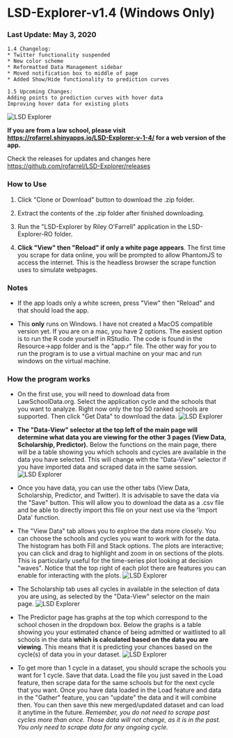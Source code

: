 # LSD-Explorer-v1.4 (Windows Only)
### Last Update: May 3, 2020
    1.4 Changelog:
    * Twitter functionality suspended
    * New color scheme
    * Reformatted Data Management sidebar
    * Moved notification box to middle of page
    * Added Show/Hide functionality to prediction curves
    
    1.5 Upcoming Changes:
    Adding points to prediction curves with hover data
    Improving hover data for existing plots
    
![LSD Explorer](https://i.imgur.com/udwM9nJ.png)

**If you are from a law school, please visit https://rofarrel.shinyapps.io/LSD-Explorer-v-1-4/ for a web version of the app.**

Check the releases for updates and changes here https://github.com/rofarrel/LSD-Explorer/releases

### **How to Use**

1. Click "Clone or Download" button to download the .zip folder.

2. Extract the contents of the .zip folder after finished downloading.

3. Run the "LSD-Explorer by Riley O'Farrell" application in the LSD-Explorer-RO folder.

4. **Click "View" then "Reload" if only a white page appears**. The first time you scrape for data online, you will be prompted to allow PhantomJS to access the internet. This is the headless browser the scrape function uses to simulate webpages.

### **Notes**

* If the app loads only a white screen, press "View" then "Reload" and that should load the app.

* This __only__ runs on Windows. I have not created a MacOS compatible version yet. If you are on a mac, you have 2 options. The easiest option is to run the R code yourself in RStudio. The code is found in the Resource->app folder and is the "app.r" file. The other way for you to run the program is to use a virtual machine on your mac and run windows on the virtual machine.

### **How the program works**

* On the first use, you will need to download data from LawSchoolData.org. Select the application cycle and the schools that you want to analyze. Right now only the top 50 ranked schools are supported. Then click "Get Data" to download the data.
![LSD Explorer](https://i.imgur.com/Oe4PhqC.png)

* **The "Data-View" selector at the top left of the main page will determine what data you are viewing for the other 3 pages (View Data, Scholarship, Predictor).** Below the functions on the main page, there will be a table showing you which schools and cycles are available in the data you have selected. This will change with the "Data-View" selector if you have imported data and scraped data in the same session.
![LSD Explorer](https://i.imgur.com/5HfgEri.png)

* Once you have data, you can use the other tabs (View Data, Scholarship, Predictor, and Twitter). It is advisable to save the data via the "Save" button. This will allow you to download the data as a .csv file and be able to directly import this file on your next use via the 'Import Data' function.

* The "View Data" tab allows you to explroe the data more closely. You can choose the schools and cycles you want to work with for the data. The histogram has both Fill and Stack options. The plots are interactive; you can click and drag to highlight and zoom in on sections of the plots. This is particularly useful for the time-series plot looking at decision "waves". Notice that the top right of each plot there are features you can enable for interacting with the plots.
![LSD Explorer](https://i.imgur.com/htx4iBU.png)

* The Scholarship tab uses all cycles in available in the selection of data you are using, as selected by the "Data-View" selector on the main page.
![LSD Explorer](https://i.imgur.com/IVx0dQH.png)

* The Predictor page has graphs at the top which correspond to the school chosen in the dropdown box. Below the graphs is a table showing you your estimated chance of being admitted or waitlisted to all schools in the data **which is calculated based on the data you are viewing**. This means that it is predicting your chances based on the cycle(s) of data you in your dataset. 
![LSD Explorer](https://i.imgur.com/sWDKbjW.png)

* To get more than 1 cycle in a dataset, you should scrape the schools you want for 1 cycle. Save that data. Load the file you just saved in the Load feature, then scrape data for the same schools but for the next cycle that you want. Once you have data loaded in the Load feature and data in the "Gather" feature, you can "update" the data and it will combine then. You can then save this new merged/updated dataset and can load it anytime in the future. *Remember, you do not need to scrape past cycles more than once. Those data will not change, as it is in the past. You only need to scrape data for any ongoing cycle.*
